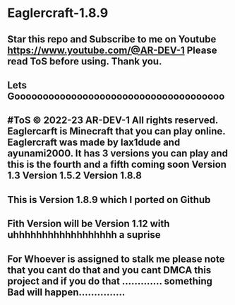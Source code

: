 # Eaglercraft-1.8.9
Star this repo and Subscribe to me on Youtube
https://www.youtube.com/@AR-DEV-1
Please read ToS before using. Thank you.
------------------------------------------
Lets Gooooooooooooooooooooooooooooooooooooo
-----------------------------------------------

#ToS
© 2022-23 AR-DEV-1
All rights reserved.
Eaglercarft is Minecraft that you can play online.
Eaglercraft was made by lax1dude and ayunami2000.
It has 3 versions you can play and this is the fourth and a fifth coming soon
Version 1.3
Version 1.5.2
Version 1.8.8
-------------
This is Version 1.8.9 which I ported on Github 
---------------------
Fith Version will be Version 1.12 with uhhhhhhhhhhhhhhhhhh a suprise 
--------------------------------
For Whoever is assigned to stalk me please note that you cant do that and you cant DMCA this project and if you do that ............. something Bad will happen...............
--------------------------------------------------------------------------------------------------------------------------------------------------------------------------------
 
